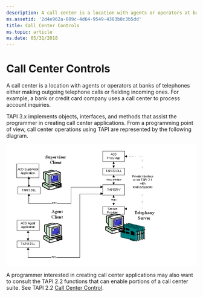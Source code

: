 ```yaml
---
description: A call center is a location with agents or operators at banks of telephones either making outgoing telephone calls or fielding incoming ones. For example, a bank or credit card company uses a call center to process account inquiries.
ms.assetid: '2d4e962a-809c-4d64-9549-4383b0c3b5dd'
title: Call Center Controls
ms.topic: article
ms.date: 05/31/2018
---
```


# Call Center Controls

A call center is a location with agents or operators at banks of telephones either making outgoing telephone calls or fielding incoming ones. For example, a bank or credit card company uses a call center to process account inquiries.

TAPI 3.x implements objects, interfaces, and methods that assist the programmer in creating call center applications. From a programming point of view, call center operations using TAPI are represented by the following diagram.

![call center operations using tapi](images/callcent.png)

A programmer interested in creating call center applications may also want to consult the TAPI 2.2 functions that can enable portions of a call center suite. See TAPI 2.2 [Call Center Control](./call-center-control.md).

 

 
